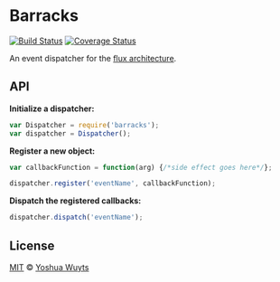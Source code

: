 # Barracks

[![Build Status](https://travis-ci.org/yoshuawuyts/barrakcs.svg)](https://travis-ci.org/yoshuawuyts/barracks)
[![Coverage Status](https://coveralls.io/repos/yoshuawuyts/barracks/badge.png)](https://coveralls.io/r/yoshuawuyts/barracks)

An event dispatcher for the [flux architecture](http://facebook.github.io/react/blog/2014/05/06/flux.html).

## API
__Initialize a dispatcher:__
````js
var Dispatcher = require('barracks');
var dispatcher = Dispatcher();
````

__Register a new object:__
````js
var callbackFunction = function(arg) {/*side effect goes here*/};

dispatcher.register('eventName', callbackFunction);
````

__Dispatch the registered callbacks:__
````js
dispatcher.dispatch('eventName');
````

## License
[MIT](https://tldrlegal.com/license/mit-license) © [Yoshua Wuyts](yoshuawuyts.com)